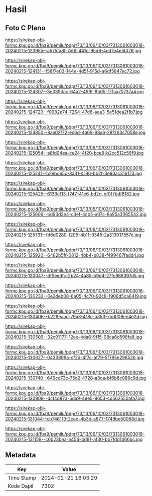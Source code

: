 # Hasil

## Foto C Plano

https://sirekap-obj-formc.kpu.go.id/fba9/pemilu/pdpr/73/13/06/10/03/7313061003018-20240215-123955--a575fa8f-7e0f-441c-95d6-4ed7e4e5bf79.jpg

https://sirekap-obj-formc.kpu.go.id/fba9/pemilu/pdpr/73/13/06/10/03/7313061003018-20240215-124131--f58f7e03-144e-4d5f-915d-a6df5847ec72.jpg

https://sirekap-obj-formc.kpu.go.id/fba9/pemilu/pdpr/73/13/06/10/03/7313061003018-20240215-124307--3e339dac-64a2-499f-8b05-f71aa70737a4.jpg

https://sirekap-obj-formc.kpu.go.id/fba9/pemilu/pdpr/73/13/06/10/03/7313061003018-20240215-124720--f0982e74-7264-47d6-aea3-5e51dea2f1b7.jpg

https://sirekap-obj-formc.kpu.go.id/fba9/pemilu/pdpr/73/13/06/10/03/7313061003018-20240215-124850--8aa02f72-ec6d-4a09-98a6-28f263c7058e.jpg

https://sirekap-obj-formc.kpu.go.id/fba9/pemilu/pdpr/73/13/06/10/03/7313061003018-20240215-125054--a8fd04ea-ce24-4f20-bce9-b2cc512c56f9.jpg

https://sirekap-obj-formc.kpu.go.id/fba9/pemilu/pdpr/73/13/06/10/03/7313061003018-20240215-125241--b2ebde5c-8a31-4186-bb2f-3e93ac316173.jpg

https://sirekap-obj-formc.kpu.go.id/fba9/pemilu/pdpr/73/13/06/10/03/7313061003018-20240215-125425--6133c113-f747-41e6-bd2d-bf0f7bdf8182.jpg

https://sirekap-obj-formc.kpu.go.id/fba9/pemilu/pdpr/73/13/06/10/03/7313061003018-20240215-125606--bd93d3e4-c3ef-4cb5-a07c-8a95a3065542.jpg

https://sirekap-obj-formc.kpu.go.id/fba9/pemilu/pdpr/73/13/06/10/03/7313061003018-20240215-125731--fd6d0280-f209-4b11-9345-2a313017557e.jpg

https://sirekap-obj-formc.kpu.go.id/fba9/pemilu/pdpr/73/13/06/10/03/7313061003018-20240215-125920--6482b5ff-0812-4bb4-b838-f499467fadd4.jpg

https://sirekap-obj-formc.kpu.go.id/fba9/pemilu/pdpr/73/13/06/10/03/7313061003018-20240215-130047--df5eedfc-2b24-4a85-b9d4-27fc988397d5.jpg

https://sirekap-obj-formc.kpu.go.id/fba9/pemilu/pdpr/73/13/06/10/03/7313061003018-20240215-130232--0e2deb08-6a05-4c70-92c8-1906d5ca6419.jpg

https://sirekap-obj-formc.kpu.go.id/fba9/pemilu/pdpr/73/13/06/10/03/7313061003018-20240215-130406--b229eaad-79a3-418e-a353-7bd008ee4e2d.jpg

https://sirekap-obj-formc.kpu.go.id/fba9/pemilu/pdpr/73/13/06/10/03/7313061003018-20240215-130509--32c01177-12ee-4da6-9f15-08ca6d598fa8.jpg

https://sirekap-obj-formc.kpu.go.id/fba9/pemilu/pdpr/73/13/06/10/03/7313061003018-20240215-130627--0433899a-cf2d-4f7c-af79-5f795e29652b.jpg

https://sirekap-obj-formc.kpu.go.id/fba9/pemilu/pdpr/73/13/06/10/03/7313061003018-20240215-130740--649cc73c-75c2-4728-a3ca-bf6b8c086c9d.jpg

https://sirekap-obj-formc.kpu.go.id/fba9/pemilu/pdpr/73/13/06/10/03/7313061003018-20240215-130909--dcf4d873-5da9-4ee5-9653-cd562550afa7.jpg

https://sirekap-obj-formc.kpu.go.id/fba9/pemilu/pdpr/73/13/06/10/03/7313061003018-20240215-131044--cb746110-2ced-4b3d-a677-1749be50068d.jpg

https://sirekap-obj-formc.kpu.go.id/fba9/pemilu/pdpr/73/13/06/10/03/7313061003018-20240215-131159--c6b23bea-a454-4d91-af30-bb7fdd1466bc.jpg


## Metadata

| Key        | Value               |
| ---------- | ------------------- |
| Time Stamp | 2024-02-21 16:03:29 |
| Kode Dapil | 7302                |



